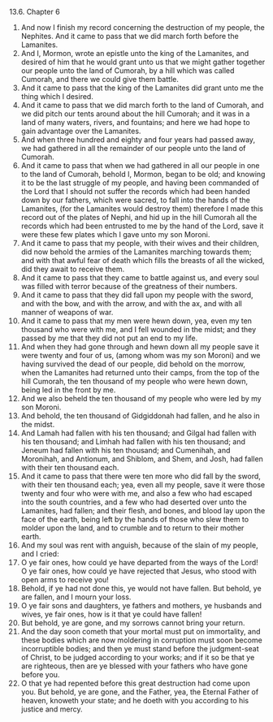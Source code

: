 13.6. Chapter 6
1. And now I finish my record concerning the destruction of my people, the Nephites. And it came to pass that we did march forth before the Lamanites.
2. And I, Mormon, wrote an epistle unto the king of the Lamanites, and desired of him that he would grant unto us that we might gather together our people unto the land of Cumorah, by a hill which was called Cumorah, and there we could give them battle.
3. And it came to pass that the king of the Lamanites did grant unto me the thing which I desired.
4. And it came to pass that we did march forth to the land of Cumorah, and we did pitch our tents around about the hill Cumorah; and it was in a land of many waters, rivers, and fountains; and here we had hope to gain advantage over the Lamanites.
5. And when three hundred and eighty and four years had passed away, we had gathered in all the remainder of our people unto the land of Cumorah.
6. And it came to pass that when we had gathered in all our people in one to the land of Cumorah, behold I, Mormon, began to be old; and knowing it to be the last struggle of my people, and having been commanded of the Lord that I should not suffer the records which had been handed down by our fathers, which were sacred, to fall into the hands of the Lamanites, (for the Lamanites would destroy them) therefore I made this record out of the plates of Nephi, and hid up in the hill Cumorah all the records which had been entrusted to me by the hand of the Lord, save it were these few plates which I gave unto my son Moroni.
7. And it came to pass that my people, with their wives and their children, did now behold the armies of the Lamanites marching towards them; and with that awful fear of death which fills the breasts of all the wicked, did they await to receive them.
8. And it came to pass that they came to battle against us, and every soul was filled with terror because of the greatness of their numbers.
9. And it came to pass that they did fall upon my people with the sword, and with the bow, and with the arrow, and with the ax, and with all manner of weapons of war.
10. And it came to pass that my men were hewn down, yea, even my ten thousand who were with me, and I fell wounded in the midst; and they passed by me that they did not put an end to my life.
11. And when they had gone through and hewn down all my people save it were twenty and four of us, (among whom was my son Moroni) and we having survived the dead of our people, did behold on the morrow, when the Lamanites had returned unto their camps, from the top of the hill Cumorah, the ten thousand of my people who were hewn down, being led in the front by me.
12. And we also beheld the ten thousand of my people who were led by my son Moroni.
13. And behold, the ten thousand of Gidgiddonah had fallen, and he also in the midst.
14. And Lamah had fallen with his ten thousand; and Gilgal had fallen with his ten thousand; and Limhah had fallen with his ten thousand; and Jeneum had fallen with his ten thousand; and Cumenihah, and Moronihah, and Antionum, and Shiblom, and Shem, and Josh, had fallen with their ten thousand each.
15. And it came to pass that there were ten more who did fall by the sword, with their ten thousand each; yea, even all my people, save it were those twenty and four who were with me, and also a few who had escaped into the south countries, and a few who had deserted over unto the Lamanites, had fallen; and their flesh, and bones, and blood lay upon the face of the earth, being left by the hands of those who slew them to molder upon the land, and to crumble and to return to their mother earth.
16. And my soul was rent with anguish, because of the slain of my people, and I cried:
17. O ye fair ones, how could ye have departed from the ways of the Lord! O ye fair ones, how could ye have rejected that Jesus, who stood with open arms to receive you!
18. Behold, if ye had not done this, ye would not have fallen. But behold, ye are fallen, and I mourn your loss.
19. O ye fair sons and daughters, ye fathers and mothers, ye husbands and wives, ye fair ones, how is it that ye could have fallen!
20. But behold, ye are gone, and my sorrows cannot bring your return.
21. And the day soon cometh that your mortal must put on immortality, and these bodies which are now moldering in corruption must soon become incorruptible bodies; and then ye must stand before the judgment-seat of Christ, to be judged according to your works; and if it so be that ye are righteous, then are ye blessed with your fathers who have gone before you.
22. O that ye had repented before this great destruction had come upon you. But behold, ye are gone, and the Father, yea, the Eternal Father of heaven, knoweth your state; and he doeth with you according to his justice and mercy.

